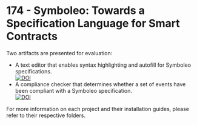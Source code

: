 # 174 - Symboleo: Towards a Specification Language for Smart Contracts

Two artifacts are presented for evaluation:
- A text editor that enables syntax highlighting and autofill for Symboleo specifications.\
[![DOI](https://zenodo.org/badge/263478039.svg)](https://zenodo.org/badge/latestdoi/263478039)
- A compliance checker that determines whether a set of events have been compliant with a Symboleo specification.\
[![DOI](https://zenodo.org/badge/263669871.svg)](https://zenodo.org/badge/latestdoi/263669871)

For more information on each project and their installation guides, please refer to their respective folders.
